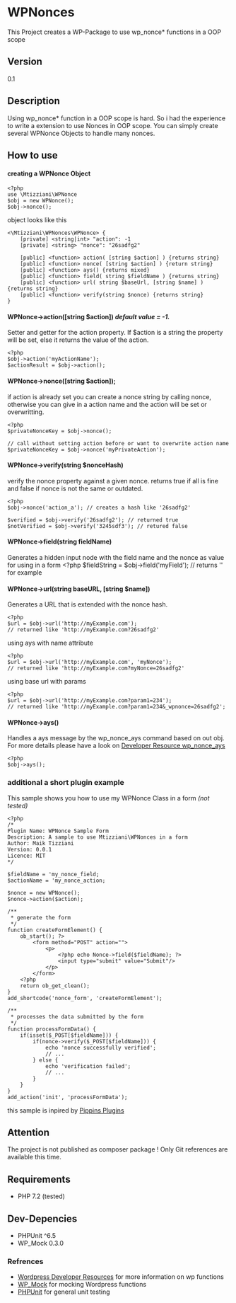 # WPNonces

This Project creates a WP-Package to use wp_nonce* functions in a OOP scope

## Version
0.1


## Description

Using wp_nonce* function in a OOP scope is hard. So i had the experience to write a extension to use Nonces in OOP scope.
You can simply create several WPNonce Objects to handle many nonces.

## How to use

#### creating a WPNonce Object
    <?php
    use \Mtizziani\WPNonce
    $obj = new WPNonce();
    $obj->nonce();
    
object looks like this

    <\Mtizziani\WPNonces\WPNonce> {
        [private] <string|int> "action": -1
        [private] <string> "nonce": "26sadfg2"
        
        [public] <function> action( [string $action] ) {returns string}
        [public] <function> nonce( [string $action] ) {return string}
        [public] <function> ays() {returns mixed}
        [public] <function> field( string $fieldName ) {returns string}
        [public] <function> url( string $baseUrl, [string $name] ) {returns string}
        [public] <function> verify(string $nonce) {returns string}
    }
    

#### WPNonce->action([string $action]) *default value = -1.*
Setter and getter for the action property. If $action is a string the property will be set, else it
returns the value of the action.

    <?php
    $obj->action('myActionName');
    $actionResult = $obj->action();
    
#### WPNonce->nonce([string $action]);
if action is already set you can create a nonce string by calling nonce, otherwise you can give in a action name and the 
action will be set or overwritting.

    <?php
    $privateNonceKey = $obj->nonce();
     
    // call without setting action before or want to overwrite action name
    $privateNonceKey = $obj->nonce('myPrivateAction');
    
#### WPNonce->verify(string $nonceHash)
verify the nonce property against a given nonce. returns true if all is fine and false if nonce is not the same
or outdated.

    <?php
    $obj->nonce('action_a'); // creates a hash like '26sadfg2'
    
    $verified = $obj->verify('26sadfg2'); // returned true
    $notVerified = $obj->verify('3245sdf3'); // retured false
    
#### WPNonce->field(string fieldName)
Generates a hidden input node with the field name and the nonce as value for using in a form
    <?php
    $fieldString = $obj->field('myField'); 
    // returns '<input type="hidden" id="myField" name="myField" value="34Da3Bc">' for example

#### WPNonce->url(string baseURL, [string $name])
Generates a URL that is extended with the nonce hash.

    <?php
    $url = $obj->url('http://myExample.com');
    // returned like 'http://myExample.com?26sadfg2'
    
using ays with name attribute

    <?php
    $url = $obj->url('http://myExample.com', 'myNonce');
    // returned like 'http://myExample.com?myNonce=26sadfg2'
    
using base url with params
    
    <?php
    $url = $obj->url('http://myExample.com?param1=234');
    // returned like 'http://myExample.com?param1=234&_wpnonce=26sadfg2';
    
#### WPNonce->ays()  
Handles a ays message by the wp_nonce_ays command based on out obj. For more details please
have a look on [Developer Resource wp_nonce_ays](https://developer.wordpress.org/reference/functions/wp_nonce_ays/)

    <?php
    $obj->ays();
    

### additional a short plugin example

This sample shows you how to use my WPNonce Class in a form *(not tested)*
    
    <?php
    /*
    Plugin Name: WPNonce Sample Form
    Description: A sample to use Mtizziani\WPNonces in a form
    Author: Maik Tizziani
    Version: 0.0.1
    Licence: MIT
    */ 
     
    $fieldName = 'my_nonce_field;
    $actionName = 'my_nonce_action;
    
    $nonce = new WPNonce();
    $nonce->action($action);

    /**
     * generate the form
     */     
    function createFormElement() {
        ob_start(); ?>
            <form method="POST" action="">
                <p>
                    <?php echo Nonce->field($fieldName); ?>
                    <input type="submit" value="Submit"/>
                </p>
            </form>
        <?php
        return ob_get_clean();
    }
    add_shortcode('nonce_form', 'createFormElement');
     
    /**
     * processes the data submitted by the form
     */
    function processFormData() {
        if(isset($_POST[$fieldName])) {
            if(nonce->verify($_POST[$fieldName])) {
                echo 'nonce successfully verified';
                // ...
            } else {
                echo 'verification failed';
                // ...
            }  
        }
    }
    add_action('init', 'processFormData');
    
this sample is inpired by [Pippins Plugins](https://pippinsplugins.com/introduction-to-using-nonces-for-form-validation/)    


## Attention
The project is not published as composer package ! Only Git references are available this time.


## Requirements

- PHP 7.2 (tested)


## Dev-Depencies
- PHPUnit ^6.5
- WP_Mock 0.3.0
 
  
### Refrences

- [Wordpress Developer Resources](https://developer.wordpress.org/?s=wp_nonce) for more information on wp functions
- [WP_Mock](https://github.com/10up/wp_mock) for mocking Wordpress functions
- [PHPUnit](https://phpunit.de/) for general unit testing
